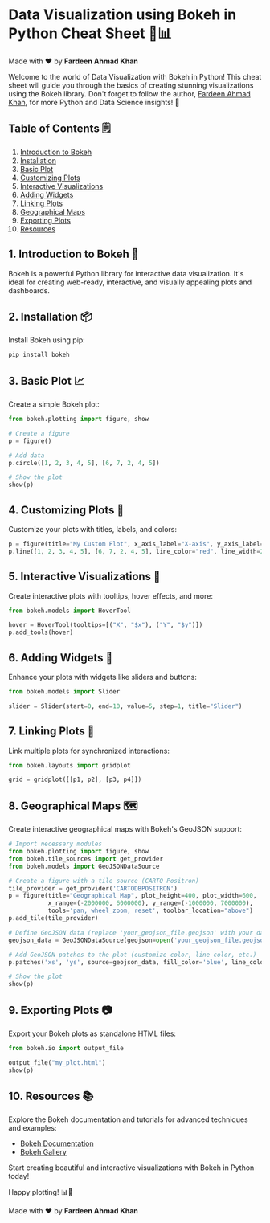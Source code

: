 # Data Visualization using Bokeh in Python Cheat Sheet 🚀📊

Made with :heart: by **Fardeen Ahmad Khan**

Welcome to the world of Data Visualization with Bokeh in Python! This cheat sheet will guide you through the basics of creating stunning visualizations using the Bokeh library. Don't forget to follow the author, [Fardeen Ahmad Khan](https://github.com/I-Fardeen), for more Python and Data Science insights! 🙌

## Table of Contents 🗒️

1. [Introduction to Bokeh](#1-introduction-to-bokeh-)
2. [Installation](#2-installation)
3. [Basic Plot](#basic-plot)
4. [Customizing Plots](#customizing-plots)
5. [Interactive Visualizations](#interactive-visualizations)
6. [Adding Widgets](#adding-widgets)
7. [Linking Plots](#linking-plots)
8. [Geographical Maps](#geographical-maps)
9. [Exporting Plots](#exporting-plots)
10. [Resources](#resources)

## 1. Introduction to Bokeh 🚀

Bokeh is a powerful Python library for interactive data visualization. It's ideal for creating web-ready, interactive, and visually appealing plots and dashboards.

## 2. Installation 📦

Install Bokeh using pip:

```bash
pip install bokeh
```

## 3. Basic Plot 📈

Create a simple Bokeh plot:

```python
from bokeh.plotting import figure, show

# Create a figure
p = figure()

# Add data
p.circle([1, 2, 3, 4, 5], [6, 7, 2, 4, 5])

# Show the plot
show(p)
```

## 4. Customizing Plots 🎨

Customize your plots with titles, labels, and colors:

```python
p = figure(title="My Custom Plot", x_axis_label="X-axis", y_axis_label="Y-axis")
p.line([1, 2, 3, 4, 5], [6, 7, 2, 4, 5], line_color="red", line_width=2)
```

## 5. Interactive Visualizations 🔄

Create interactive plots with tooltips, hover effects, and more:

```python
from bokeh.models import HoverTool

hover = HoverTool(tooltips=[("X", "$x"), ("Y", "$y")])
p.add_tools(hover)
```

## 6. Adding Widgets 🧩

Enhance your plots with widgets like sliders and buttons:

```python
from bokeh.models import Slider

slider = Slider(start=0, end=10, value=5, step=1, title="Slider")
```

## 7. Linking Plots 🔗

Link multiple plots for synchronized interactions:

```python
from bokeh.layouts import gridplot

grid = gridplot([[p1, p2], [p3, p4]])
```

## 8. Geographical Maps 🗺️

Create interactive geographical maps with Bokeh's GeoJSON support:

```python
# Import necessary modules
from bokeh.plotting import figure, show
from bokeh.tile_sources import get_provider
from bokeh.models import GeoJSONDataSource

# Create a figure with a tile source (CARTO Positron)
tile_provider = get_provider('CARTODBPOSITRON')
p = figure(title="Geographical Map", plot_height=400, plot_width=600,
           x_range=(-2000000, 6000000), y_range=(-1000000, 7000000),
           tools='pan, wheel_zoom, reset', toolbar_location="above")
p.add_tile(tile_provider)

# Define GeoJSON data (replace 'your_geojson_file.geojson' with your data)
geojson_data = GeoJSONDataSource(geojson=open('your_geojson_file.geojson').read())

# Add GeoJSON patches to the plot (customize color, line color, etc.)
p.patches('xs', 'ys', source=geojson_data, fill_color='blue', line_color='white', line_width=0.5, alpha=0.7)

# Show the plot
show(p)
```

## 9. Exporting Plots 📷

Export your Bokeh plots as standalone HTML files:

```python
from bokeh.io import output_file

output_file("my_plot.html")
show(p)
```

## 10. Resources 📚

Explore the Bokeh documentation and tutorials for advanced techniques and examples:

- [Bokeh Documentation](https://docs.bokeh.org/en/latest/index.html)
- [Bokeh Gallery](https://docs.bokeh.org/en/latest/docs/gallery.html)

Start creating beautiful and interactive visualizations with Bokeh in Python today!

Happy plotting! 📊🚀

Made with :heart: by **Fardeen Ahmad Khan**
